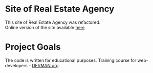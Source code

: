 # Site of Real Estate Agency

This site of Real Estate Agency was refactored.  
Online version of the site available [here](https://sergeikhrustalev.github.io/21_valid_markup/)

# Project Goals

The code is written for educational purposes. Training course for web-developers - [DEVMAN.org](https://devman.org)

